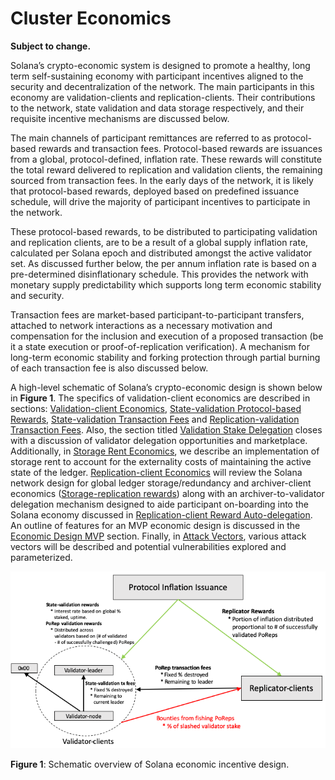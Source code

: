 # Cluster Economics

**Subject to change.**

Solana’s crypto-economic system is designed to promote a healthy, long term self-sustaining economy with participant incentives aligned to the security and decentralization of the network. The main participants in this economy are validation-clients and replication-clients. Their contributions to the network, state validation and data storage respectively, and their requisite incentive mechanisms are discussed below.

The main channels of participant remittances are referred to as protocol-based rewards and transaction fees. Protocol-based rewards are issuances from a global, protocol-defined, inflation rate. These rewards will constitute the total reward delivered to replication and validation clients, the remaining sourced from transaction fees. In the early days of the network, it is likely that protocol-based rewards, deployed based on predefined issuance schedule, will drive the majority of participant incentives to participate in the network.

These protocol-based rewards, to be distributed to participating validation and replication clients, are to be a result of a global supply inflation rate, calculated per Solana epoch and distributed amongst the active validator set. As discussed further below, the per annum inflation rate is based on a pre-determined disinflationary schedule. This provides the network with monetary supply predictability which supports long term economic stability and security.

Transaction fees are market-based participant-to-participant transfers, attached to network interactions as a necessary motivation and compensation for the inclusion and execution of a proposed transaction \(be it a state execution or proof-of-replication verification\). A mechanism for long-term economic stability and forking protection through partial burning of each transaction fee is also discussed below.

A high-level schematic of Solana’s crypto-economic design is shown below in **Figure 1**. The specifics of validation-client economics are described in sections: [Validation-client Economics](ed_validation_client_economics/README.md), [State-validation Protocol-based Rewards](ed_validation_client_economics/ed_vce_state_validation_protocol_based_rewards.md), [State-validation Transaction Fees](ed_validation_client_economics/ed_vce_state_validation_transaction_fees.md) and [Replication-validation Transaction Fees](ed_validation_client_economics/ed_vce_replication_validation_transaction_fees.md). Also, the section titled [Validation Stake Delegation](ed_validation_client_economics/ed_vce_validation_stake_delegation.md) closes with a discussion of validator delegation opportunities and marketplace. Additionally, in [Storage Rent Economics](ed_storage_rent_economics.md), we describe an implementation of storage rent to account for the externality costs of maintaining the active state of the ledger. [Replication-client Economics](ed_replication_client_economics/README.md) will review the Solana network design for global ledger storage/redundancy and archiver-client economics \([Storage-replication rewards](ed_replication_client_economics/ed_rce_storage_replication_rewards.md)\) along with an archiver-to-validator delegation mechanism designed to aide participant on-boarding into the Solana economy discussed in [Replication-client Reward Auto-delegation](ed_replication_client_economics/ed_rce_replication_client_reward_auto_delegation.md). An outline of features for an MVP economic design is discussed in the [Economic Design MVP](ed_mvp.md) section. Finally, in [Attack Vectors](ed_attack_vectors.md), various attack vectors will be described and potential vulnerabilities explored and parameterized.

![](../../.gitbook/assets/economic_design_infl_230719.png)

**Figure 1**: Schematic overview of Solana economic incentive design.
